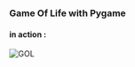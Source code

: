 ### Game Of Life with Pygame

#### in action :
![GOL](https://drive.google.com/file/d/1NStCc5T5bWTihw40j8LaNRSCMQZQI3ul)
